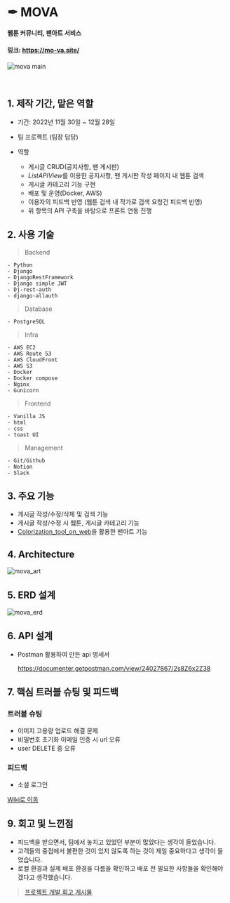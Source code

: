 # ✒ MOVA

#### 웹툰 커뮤니티, 팬아트 서비스
#### 링크: https://mo-va.site/
![mova main](https://user-images.githubusercontent.com/113073174/210253267-852c4c7d-81d4-46cf-8826-283d52110b05.png)


<br/>

## 1. 제작 기간, 맡은 역할

- 기간: 2022년 11월 30일 ~ 12월 28일
- 팀 프로젝트 (팀장 담당)

- 역할

  - 게시글 CRUD(공지사항, 팬 게시판)
  - *ListAPIView*를 이용한 공지사항, 팬 게시판 작성 페이지 내 웹툰 검색
  - 게시글 카테고리 기능 구현
  - 배포 및 운영(Docker, AWS)
  - 이용자의 피드백 반영 (웹툰 검색 내 작가로 검색 요청건 피드백 반영)
  - 위 항목의 API 구축을 바탕으로 프론트 연동 진행

  
## 2. 사용 기술
  
  > Backend
  
    - Python
    - Django
    - DjangoRestFramework
    - Django simple JWT
    - Dj-rest-auth
    - django-allauth
     
    
  > Database
      
    
  
    - PostgreSQL
        
    
  > Infra
  
    - AWS EC2
    - AWS Route 53
    - AWS CloudFront
    - AWS S3
    - Docker
    - Docker compose
    - Nginx
    - Gunicorn
      
    
  > Frontend
    
    - Vanilla JS
    - html
    - css
    - toast UI
        
    
  > Management
  
    - Git/Github
    - Notion
    - Slack
    
  
    
 ## 3. 주요 기능
  
- 게시글 작성/수정/삭제 및 검색 기능
- 게시글 작성/수정 시 웹툰, 게시글 카테고리 기능
- [Colorization_tool_on_web](https://github.com/yangco-le/Colorization_Tool_on_Web)을 활용한 팬아트 기능


## 4. Architecture

![mova_art](https://user-images.githubusercontent.com/113073174/210240826-dd23a2bf-212c-4128-9bfa-062a1600c7e5.png)



## 5. ERD 설계


   ![mova_erd](https://user-images.githubusercontent.com/113073174/210240686-8703f3df-64b8-4de7-94d9-28b57e5c18a8.jpg)



## 6. API 설계

  - Postman 활용하여 만든 api 명세서

    https://documenter.getpostman.com/view/24027867/2s8Z6x2Z38
    
  
## 7. 핵심 트러블 슈팅 및 피드백


### 트러블 슈팅

- 이미지 고용량 업로드 해결 문제
- 비밀번호 초기화 이메일 인증 시 url 오류
- user DELETE 중 오류

### 피드백

- 소셜 로그인

[Wiki로 이동](https://github.com/marinred/MOVA_BACKEND/wiki/%ED%8A%B8%EB%9F%AC%EB%B8%94-%EC%8A%88%ED%8C%85-%EB%B0%8F-%ED%94%BC%EB%93%9C%EB%B0%B1)

 
 
 ## 9. 회고 및 느낀점
 
 - 피드백을 받으면서, 팀에서 놓치고 있었던 부분이 많았다는 생각이 들었습니다.
 - 고객들의 중점에서 불편한 것이 있지 않도록 하는 것이 제일 중요하다고 생각이 들었습니다.
 - 로컬 환경과 실제 배포 환경을 다름을 확인하고 배포 전 필요한 사항들을 확인해야겠다고 생각했습니다.
 
> [프로젝트 개발 회고 게시물](https://velog.io/@marinred/%EB%82%B4%EC%9D%BC%EB%B0%B0%EC%9B%80%EC%BA%A0%ED%94%84-%EC%B5%9C%EC%A2%85%ED%94%84%EB%A1%9C%EC%A0%9D%ED%8A%B8-%EC%A4%91%EA%B0%84%EB%B0%9C%ED%91%9C-K.P.T)
